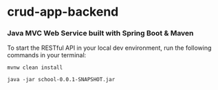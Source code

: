 # crud-app-backend

### Java MVC Web Service built with Spring Boot & Maven

To start the RESTful API in your local dev environment, run the following commands in your terminal:

```mvnw clean install```

```java -jar school-0.0.1-SNAPSHOT.jar```  
